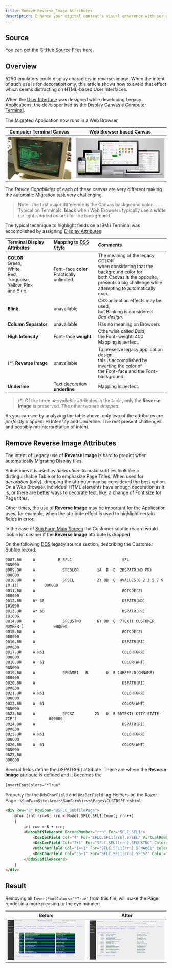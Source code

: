 ```yaml
---
title: Remove Reverse Image Attributes
description: Enhance your digital content's visual coherence with our guide on Remove Reverse Image Attributes. This resource delves into the importance of maintaining consistent image orientation and offers practical solutions for removing or adjusting reverse image attributes. Whether you're working on web design, digital marketing materials, or any form of online content, learn how to ensure your images align perfectly with your visual narrative. Ideal for designers, content creators, and anyone looking to polish their digital assets for a more professional and cohesive appearance.
---
```

## Source

You can get the [GitHub Source Files](https://github.com/asnaqsys-examples/sunfarm-ui-enhancements) here.

## Overview

5250 emulators could display characters in reverse-image. When the intent of such use is for decoration only, this article shows how to avoid that effect which seems distracting on HTML-based User Interfaces.

When the [User Interface](https://en.wikipedia.org/wiki/User_interface) was designed while developing Legacy Applications, the developer had as the [Display Canvas](https://en.wikipedia.org/wiki/Canvas_(GUI)) a [Computer Terminal](https://en.wikipedia.org/wiki/Computer_terminal).

The Migrated Application now runs in a Web Browser.


| Computer Terminal Canvas | Web Browser based Canvas |
| :-: | :-: |
| ![Legacy Customer Inquiry Screen](./images/ibm-terminal.png) | ![Migrated Customer Inquiry Screen](./images/web-based-application.png) |

The *Device Capabilities* of each of these canvas are very different making the automatic Migration task very challenging.

>Note: The first major difference is the Canvas background color. Typical on Terminals: **black** when Web Browsers typically use a **white** (or light-shaded colors) for the background.

The typical technique to highlight fields on a IBM i Terminal was accomplished by assigning [Display Attributes](https://www.ibm.com/docs/en/i/7.5?topic=80-dspatr-display-attribute-keyword-display-files).

| Terminal Display Attributes | Mapping to [CSS](https://developer.mozilla.org/en-US/docs/Learn/CSS/First_steps/What_is_CSS) Style | Comments |
|  :- | :- | :- |
| **COLOR**<br>Green,<br> White,<br> Red,<br> Turquoise,<br> Yellow, Pink<br> and Blue. | Font-face **color**<br>Practically unlimited.| The meaning of the legacy COLOR<br> when considering that the background color for<br> both Canvas is the opposite,<br> presents a big challenge while<br> attempting to automatically map.|
| **Blink** |  unavailable | CSS animation effects may be used,<br> but Blinking is considered<br> *Bad design*. |
| **Column Separator** | unavailable | Has no meaning on Browsers |
| **High Intensity** | Font-face **weight** | Otherwise called *Bold*,<br>the Font-weight: 400<br> Mapping is perfect.|
| (*) **Reverse Image** | unavailable | To preserve legacy application design,<br> this is accomplished by inverting the color of<br> the Font-face and the Font-background.|
| **Underline** |  Text decoration **underline** | Mapping is perfect. |

>(\*) Of the three *unavailable* attributes in the table, only the **Reverse Image** is preserved. The other two are *dropped*.

As you can see by analyzing the table above, only two of the attributes are *perfectly* mapped: Hi Intensity and Underline. The rest present challenges and possibly misinterpretation of intent.

## Remove Reverse Image Attributes

The intent of Legacy use of **Reverse Image** is hard to predict when automatically Migrating Display files.

Sometimes it is used as *decoration*: to make subfiles look like a distinguishable Table or to emphasize Page Titles. When used for *decoration* (only), dropping the attribute may be considered the best option. On a Web Browser, individual HTML elements have enough decoration as it is, or there are better ways to decorate text, like: a change of Font size for Page titles.

Other times, the use of **Reverse Image** may be important for the Application uses, for example, when the attribute effect is used to highlight certain fields in error.

In the case of [Sun Farm Main Screen](/examples/sunfarm/sunfarm.html#main-screen) the Customer subfile record would look a lot cleaner if the **Reverse Image** attribute is dropped.

On the following [DDS](https://www.ibm.com/docs/en/i/7.5?topic=dds-display-files) legacy source section, describing the Customer Subfile record:

```
0007.00     A          R SFL1                      SFL                                 000000
0009.00     A            SFCOLOR        1A  B  8  2DSPATR(ND PR)                       000000
0010.00     A            SFSEL          2Y 0B  8  4VALUES(0 2 3 5 7 9 10 11)           000000
0011.00     A                                      EDTCDE(Z)                           000000
0012.00     A* 60                                  DSPATR(ND)                          101006
0013.00     A* 60                                  DSPATR(PR)                          101006
0014.00     A            SFCUSTNO       6Y 0O  8  7TEXT('CUSTOMER NUMBER')             000000
0015.00     A                                      EDTCDE(Z)                           000000
0016.00     A                                      DSPATR(RI)                          000000
0017.00     A N61                                  COLOR(GRN)                          000000
0018.00     A  61                                  COLOR(WHT)                          000000
0019.00     A            SFNAME1   R        O  8 14REFFLD(CMNAME)                      000000
0020.00     A                                      DSPATR(RI)                          000000
0021.00     A N61                                  COLOR(GRN)                          000000
0022.00     A  61                                  COLOR(WHT)                          000000
0023.00     A            SFCSZ         25   O  8 55TEXT('CITY-STATE-ZIP')              000000
0024.00     A                                      DSPATR(RI)                          000000
0025.00     A N61                                  COLOR(GRN)                          000000
0026.00     A  61                                  COLOR(WHT)                          000000
0027.00                                                                                000000
```

Several fields define the DSPATR(RI) attribute. These are where the **Reverse Image** attribute is defined and it becomes the 

```html
InvertFontColors="*True"
```

Property for the `DdsCharField` and `DdsDecField` tag Helpers on the Razor Page `~\SunFarmSite\Areas\SunFarmViews\Pages\CUSTDSPF.cshtml`

```html
<div Row="8" RowSpan="@SFLC_SubfilePage">
    @for (int rrn=0; rrn < Model.SFLC.SFL1.Count; rrn++)
    {
        int row = 8 + rrn;
        <DdsSubfileRecord RecordNumber="rrn" For="SFLC.SFL1">
            <DdsDecField Col="4" For="SFLC.SFL1[rrn].SFSEL" VirtualRowCol="@row,4" EditCode="Z" ValuesText="'0','2','3','5','7','9','10','11'" tabIndex=@pageTabIndex++ />
            <DdsDecField Col="7+1" For="SFLC.SFL1[rrn].SFCUSTNO" Color="Green : !61 , DarkBlue : 61" InvertFontColors="*True" EditCode="Z" Comment="CUSTOMER NUMBER" />
            <DdsCharField Col="14+1" For="SFLC.SFL1[rrn].SFNAME1" Color="Green : !61 , DarkBlue : 61" InvertFontColors="*True" />
            <DdsCharField Col="55+1" For="SFLC.SFL1[rrn].SFCSZ" Color="Green : !61 , DarkBlue : 61" InvertFontColors="*True" Comment="CITY-STATE-ZIP" />
        </DdsSubfileRecord>
    }
</div>
```

## Result

Removing all `InvertFontColors="*True"` from this file, will make the Page render in a more pleasing to the eye manner:

| Before | After |
| :-: | :-: |
| ![Before](./images/migrated-customer-inquiry.png) | ![After](./images/migrated-customer-inquiry-no-reverse-image.png) |


